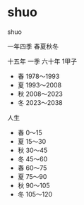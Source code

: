 # shuo
shuo

一年四季
春夏秋冬

十五年 一季
六十年 1甲子
 
*   春 1978～1993
*   夏 1993～2008
*   秋 2008～2023
*   冬 2023～2038

人生

*   春 0～15
*   夏 15～30
*   秋 30～45
*   冬 45～60
*   春 60～75
*   夏 75～90
*   秋 90～105
*   冬 105～120

